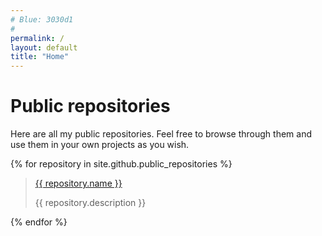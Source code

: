 ```yaml
---
# Blue: 3030d1
#
permalink: /
layout: default
title: "Home"
---
```


# Public repositories

Here are all my public repositories. Feel free to browse through them and use them in your own projects as you wish.

{% for repository in site.github.public_repositories %}
  <blockquote>
  <a class="preview-title" href="{{ repository.html_url }}">{{ repository.name }}</a>
  <p>{{ repository.description }}</p>
  </blockquote>
{% endfor %}
